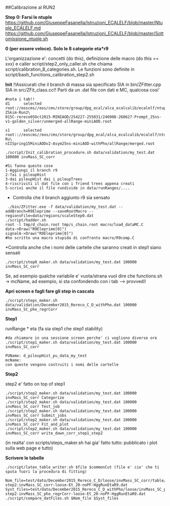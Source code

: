 ##Calibrazione al RUN2

**Step 0: Farsi le ntuple**
https://github.com/GiuseppeFasanella/Istruzioni_ECALELF/blob/master/Ntuple_ECALELF.md
https://github.com/GiuseppeFasanella/Istruzioni_ECALELF/blob/master/Sottomissione_ntuple.sh

**0 (per essere veloce). Solo le 8 categorie eta*r9**

L'organizzazione e': concetti (do this), definizione delle macro (do this == xxx) e caller
script/step2_only_caller.sh che chiama script/calibration_8_categories.sh.
Le funzioni sono definite in script/bash_functions_calibration_step2.sh

**Init**
!!Assicurati che il branch di massa sia specificato SIA in bin/ZFitter.cpp SIA in src/ZFit_class.cc!!
Parti da un .dat file con dati e MC, qualcosa cosi'
```
#nota i tab!!
d1      selected     root://eoscms//eos/cms/store/group/dpg_ecal/alca_ecalcalib/ecalelf/ntuples/13TeV/MINIAODNTUPLE/74X_dataRun2_Prompt_v4/DoubleEG-ZSkim-Run2\
015C-rereco05Oct2015-MINIAOD/254227-255031/246908-260627-Prompt_25ns-v1-golden_silver/unmerged-allRange-miniAOD.root

s1      selected    root:://eoscms//eos/cms/store/group/dpg_ecal/alca_ecalcalib/ecalelf/ntuples/13TeV/MINIAODNTUPLE/74X_mcRun2_asymptotic_v2/DYJets_amctnlo-Ru\
nIISpring15MiniAODv2-Asym25ns-miniAOD-withPho/allRange/merged.root
```
```
./script/Init_calibration_procedure.sh data/validation/my_test.dat 100000 invMass_SC_corr

#Si fanno queste cose
1-Aggiungi il branch r9
2-fai i pileupHist
3-dai pileupHist dai i pileupTrees
4-riscriviti il dat file con i friend trees appena creati
5-scrivi anche il file rundivide in data/runRanges/....
```
* Controlla che il branch aggiunto r9 sia sensato
```
 ./bin/ZFitter.exe -f data/validation/my_test.dat --addBranch=R9Eleprime --saveRootMacro --regionsFile=data/regions/scaleStep0.dat 
./script/hadder.sh
root -l tmp/d_chain.root tmp/s_chain.root macro/load_dataMC.C
data->Draw("R9Eleprime[0]")
signalA->Draw("R9Eleprime[0]")
#ho scritto una macro stupida di confronto macro/R9comp.C
```

*Controlla anche che i nomi delle cartelle che saranno creati in step1 siano sensati
```
./script/step0_maker.sh data/validation/my_test.dat 100000 invMass_SC_corr
```
Se, ad esempio qualche variabile e' vuota/strana vuol dire che functions.sh -> mcName, ad esempio, si sta confondendo con i tab --> provvedi!

**Apri screen e fagli fare gli step in cascata**
```
./script/steps_maker.sh data/validation/December2015_Rereco_C_D_withPho.dat 100000 invMass_SC_pho_regrCorr
```
**Step1**

runRange * eta (fa sia step1 che step1 stability)
```
#da chiamare in una sessione screen perche' ci vogliono diverse ore
./script/step1_maker.sh data/validation/my_test.dat 100000 invMass_SC_corr
```
```
PUName: d_pileupHist_pu_data_my_test
mcName: 
con queste vengono costruiti i nomi delle cartelle
```
**Step2**

step2 e' fatto on top of step1
```
./script/step2_maker.sh data/validation/my_test.dat 100000 invMass_SC_corr Categorize
./script/step2_maker.sh data/validation/my_test.dat 100000 invMass_SC_corr Test_job
./script/step2_maker.sh data/validation/my_test.dat 100000 invMass_SC_corr Submit_jobs
./script/step2_maker.sh data/validation/my_test.dat 100000 invMass_SC_corr Fit_and_plot
./script/step2_maker.sh data/validation/my_test.dat 100000 invMass_SC_corr write_down_corr_step1_step2
```

(in realta' con scripts/steps_maker.sh hai gia' fatto tutto: pubblicato i plot sulla web page e tutto)

**Scrivere le tabelle**
```
./script/latex_table_writer.sh $file $commonCut (file e' cio' che ti sputa fuori la procedura di fitting)

Nom_file=test/dato/December2015_Rereco_C_D/loose/invMass_SC_corr/table/outFile-step2-invMass_SC_corr-loose-Et_20-noPF-HggRunEtaR9.dat 
Syst_files=test/dato/December2015_Rereco_C_D_withPho/loose/invMass_SC_pho_regrCorr/table/outFile-step2-invMass_SC_pho_regrCorr-loose-Et_20-noPF-HggRunEtaR9.dat 
./script/compare_datFiles.sh $Nom_file $Syst_files
```
